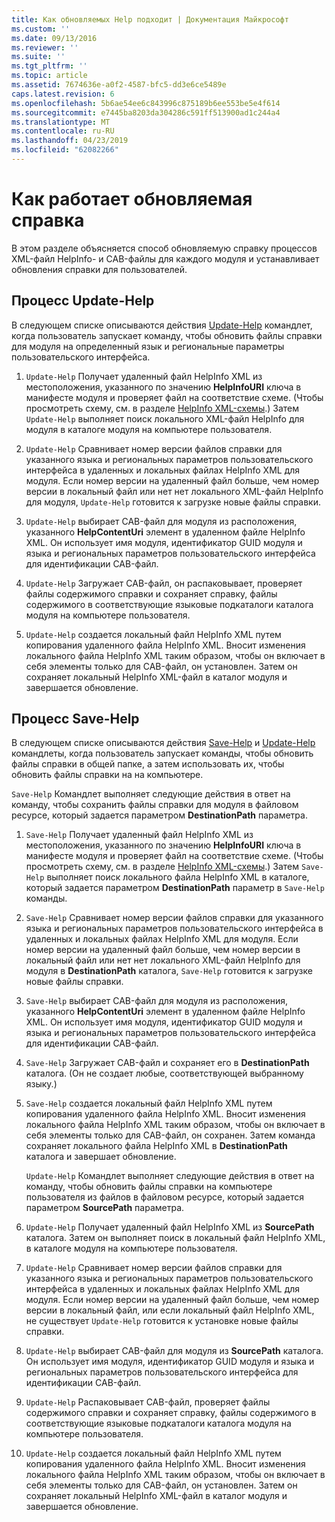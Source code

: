 ```yaml
---
title: Как обновляемых Help подходит | Документация Майкрософт
ms.custom: ''
ms.date: 09/13/2016
ms.reviewer: ''
ms.suite: ''
ms.tgt_pltfrm: ''
ms.topic: article
ms.assetid: 7674636e-a0f2-4587-bfc5-dd3e6ce5489e
caps.latest.revision: 6
ms.openlocfilehash: 5b6ae54ee6c843996c875189b6ee553be5e4f614
ms.sourcegitcommit: e7445ba8203da304286c591ff513900ad1c244a4
ms.translationtype: MT
ms.contentlocale: ru-RU
ms.lasthandoff: 04/23/2019
ms.locfileid: "62082266"
---
```

# <a name="how-updatable-help-works"></a>Как работает обновляемая справка

В этом разделе объясняется способ обновляемую справку процессов XML-файл HelpInfo- и CAB-файлы для каждого модуля и устанавливает обновления справки для пользователей.

## <a name="the-update-help-process"></a>Процесс Update-Help

В следующем списке описываются действия [Update-Help](/powershell/module/Microsoft.PowerShell.Core/Update-Help) командлет, когда пользователь запускает команду, чтобы обновить файлы справки для модуля на определенный язык и региональные параметры пользовательского интерфейса.

1. `Update-Help` Получает удаленный файл HelpInfo XML из местоположения, указанного по значению **HelpInfoURI** ключа в манифесте модуля и проверяет файл на соответствие схеме. (Чтобы просмотреть схему, см. в разделе [HelpInfo XML-схемы](./helpinfo-xml-schema.md).) Затем `Update-Help` выполняет поиск локального XML-файл HelpInfo для модуля в каталоге модуля на компьютере пользователя.

2. `Update-Help` Сравнивает номер версии файлов справки для указанного языка и региональных параметров пользовательского интерфейса в удаленных и локальных файлах HelpInfo XML для модуля. Если номер версии на удаленный файл больше, чем номер версии в локальный файл или нет нет локального XML-файл HelpInfo для модуля, `Update-Help` готовится к загрузке новые файлы справки.

3. `Update-Help` выбирает CAB-файл для модуля из расположения, указанного **HelpContentUri** элемент в удаленном файле HelpInfo XML. Он использует имя модуля, идентификатор GUID модуля и языка и региональных параметров пользовательского интерфейса для идентификации CAB-файл.

4. `Update-Help` Загружает CAB-файл, он распаковывает, проверяет файлы содержимого справки и сохраняет справку, файлы содержимого в соответствующие языковые подкаталоги каталога модуля на компьютере пользователя.

5. `Update-Help` создается локальный файл HelpInfo XML путем копирования удаленного файла HelpInfo XML. Вносит изменения локального файла HelpInfo XML таким образом, чтобы он включает в себя элементы только для CAB-файл, он установлен. Затем он сохраняет локальный HelpInfo XML-файл в каталог модуля и завершается обновление.

## <a name="the-save-help-process"></a>Процесс Save-Help

В следующем списке описываются действия [Save-Help](/powershell/module/Microsoft.PowerShell.Core/Save-Help) и [Update-Help](/powershell/module/Microsoft.PowerShell.Core/Update-Help) командлеты, когда пользователь запускает команды, чтобы обновить файлы справки в общей папке, а затем использовать их, чтобы обновить файлы справки на на компьютере.

`Save-Help` Командлет выполняет следующие действия в ответ на команду, чтобы сохранить файлы справки для модуля в файловом ресурсе, который задается параметром **DestinationPath** параметра.

1. `Save-Help` Получает удаленный файл HelpInfo XML из местоположения, указанного по значению **HelpInfoURI** ключа в манифесте модуля и проверяет файл на соответствие схеме. (Чтобы просмотреть схему, см. в разделе [HelpInfo XML-схемы](./helpinfo-xml-schema.md).) Затем `Save-Help` выполняет поиск локального файла HelpInfo XML в каталоге, который задается параметром **DestinationPath** параметр в `Save-Help` команды.

2. `Save-Help` Сравнивает номер версии файлов справки для указанного языка и региональных параметров пользовательского интерфейса в удаленных и локальных файлах HelpInfo XML для модуля. Если номер версии на удаленный файл больше, чем номер версии в локальный файл или нет нет локального XML-файл HelpInfo для модуля в **DestinationPath** каталога, `Save-Help` готовится к загрузке новые файлы справки.

3. `Save-Help` выбирает CAB-файл для модуля из расположения, указанного **HelpContentUri** элемент в удаленном файле HelpInfo XML. Он использует имя модуля, идентификатор GUID модуля и языка и региональных параметров пользовательского интерфейса для идентификации CAB-файл.

4. `Save-Help` Загружает CAB-файл и сохраняет его в **DestinationPath** каталога. (Он не создает любые, соответствующей выбранному языку.)

5. `Save-Help` создается локальный файл HelpInfo XML путем копирования удаленного файла HelpInfo XML. Вносит изменения локального файла HelpInfo XML таким образом, чтобы он включает в себя элементы только для CAB-файл, он сохранен. Затем команда сохраняет локального файла HelpInfo XML в **DestinationPath** каталога и завершает обновление.

   `Update-Help` Командлет выполняет следующие действия в ответ на команду, чтобы обновить файлы справки на компьютере пользователя из файлов в файловом ресурсе, который задается параметром **SourcePath** параметра.

1. `Update-Help` Получает удаленный файл HelpInfo XML из **SourcePath** каталога. Затем он выполняет поиск в локальный файл HelpInfo XML, в каталоге модуля на компьютере пользователя.

2. `Update-Help` Сравнивает номер версии файлов справки для указанного языка и региональных параметров пользовательского интерфейса в удаленных и локальных файлах HelpInfo XML для модуля. Если номер версии на удаленный файл больше, чем номер версии в локальный файл, или если локальный файл HelpInfo XML, не существует `Update-Help` готовится к установке новые файлы справки.

3. `Update-Help` выбирает CAB-файл для модуля из **SourcePath** каталога. Он использует имя модуля, идентификатор GUID модуля и языка и региональных параметров пользовательского интерфейса для идентификации CAB-файл.

4. `Update-Help` Распаковывает CAB-файл, проверяет файлы содержимого справки и сохраняет справку, файлы содержимого в соответствующие языковые подкаталоги каталога модуля на компьютере пользователя.

5. `Update-Help` создается локальный файл HelpInfo XML путем копирования удаленного файла HelpInfo XML. Вносит изменения локального файла HelpInfo XML таким образом, чтобы он включает в себя элементы только для CAB-файл, он установлен. Затем он сохраняет локальный HelpInfo XML-файл в каталог модуля и завершается обновление.